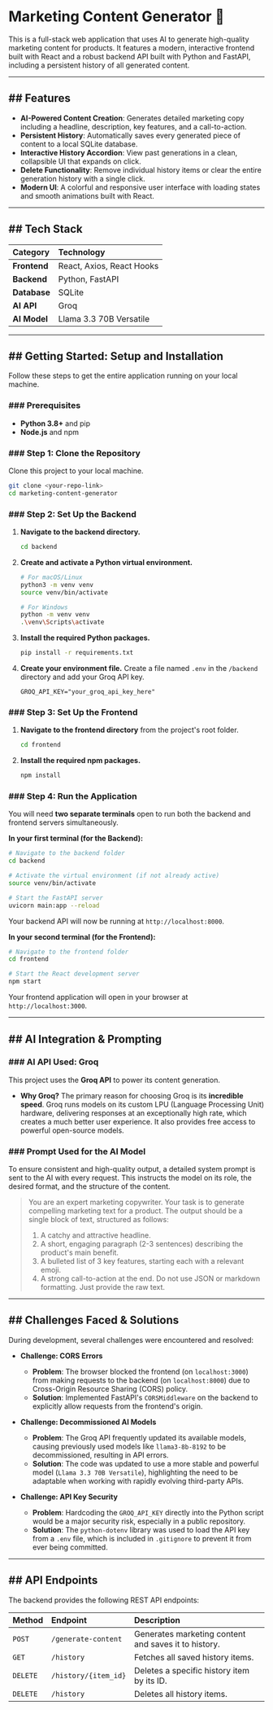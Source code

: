 # Marketing Content Generator 🚀

This is a full-stack web application that uses AI to generate high-quality marketing content for products. It features a modern, interactive frontend built with React and a robust backend API built with Python and FastAPI, including a persistent history of all generated content.



---
## ## Features

* **AI-Powered Content Creation**: Generates detailed marketing copy including a headline, description, key features, and a call-to-action.
* **Persistent History**: Automatically saves every generated piece of content to a local SQLite database.
* **Interactive History Accordion**: View past generations in a clean, collapsible UI that expands on click.
* **Delete Functionality**: Remove individual history items or clear the entire generation history with a single click.
* **Modern UI**: A colorful and responsive user interface with loading states and smooth animations built with React.

---
## ## Tech Stack

| Category      | Technology                                    |
| :------------ | :-------------------------------------------- |
| **Frontend** | React, Axios, React Hooks                     |
| **Backend** | Python, FastAPI                               |
| **Database** | SQLite                                        |
| **AI API** | Groq                                          |
| **AI Model** | Llama 3.3 70B Versatile                       |

---
## ## Getting Started: Setup and Installation

Follow these steps to get the entire application running on your local machine.

### ### Prerequisites

* **Python 3.8+** and pip
* **Node.js** and npm

### ### Step 1: Clone the Repository

Clone this project to your local machine.
```bash
git clone <your-repo-link>
cd marketing-content-generator
```

### ### Step 2: Set Up the Backend

1.  **Navigate to the backend directory.**
    ```bash
    cd backend
    ```

2.  **Create and activate a Python virtual environment.**
    ```bash
    # For macOS/Linux
    python3 -m venv venv
    source venv/bin/activate

    # For Windows
    python -m venv venv
    .\venv\Scripts\activate
    ```

3.  **Install the required Python packages.**
    ```bash
    pip install -r requirements.txt
    ```

4.  **Create your environment file.**
    Create a file named `.env` in the `/backend` directory and add your Groq API key.
    ```
    GROQ_API_KEY="your_groq_api_key_here"
    ```

### ### Step 3: Set Up the Frontend

1.  **Navigate to the frontend directory** from the project's root folder.
    ```bash
    cd frontend
    ```

2.  **Install the required npm packages.**
    ```bash
    npm install
    ```

### ### Step 4: Run the Application

You will need **two separate terminals** open to run both the backend and frontend servers simultaneously.

**In your first terminal (for the Backend):**
```bash
# Navigate to the backend folder
cd backend

# Activate the virtual environment (if not already active)
source venv/bin/activate

# Start the FastAPI server
uvicorn main:app --reload
```
Your backend API will now be running at `http://localhost:8000`.

**In your second terminal (for the Frontend):**
```bash
# Navigate to the frontend folder
cd frontend

# Start the React development server
npm start
```
Your frontend application will open in your browser at `http://localhost:3000`.

---
## ## AI Integration & Prompting

### ### AI API Used: Groq

This project uses the **Groq API** to power its content generation.

* **Why Groq?** The primary reason for choosing Groq is its **incredible speed**. Groq runs models on its custom LPU (Language Processing Unit) hardware, delivering responses at an exceptionally high rate, which creates a much better user experience. It also provides free access to powerful open-source models.

### ### Prompt Used for the AI Model

To ensure consistent and high-quality output, a detailed system prompt is sent to the AI with every request. This instructs the model on its role, the desired format, and the structure of the content.

> You are an expert marketing copywriter. Your task is to generate compelling marketing text for a product.
> The output should be a single block of text, structured as follows:
> 1. A catchy and attractive headline.
> 2. A short, engaging paragraph (2-3 sentences) describing the product's main benefit.
> 3. A bulleted list of 3 key features, starting each with a relevant emoji.
> 4. A strong call-to-action at the end.
> Do not use JSON or markdown formatting. Just provide the raw text.

---
## ## Challenges Faced & Solutions

During development, several challenges were encountered and resolved:

* **Challenge: CORS Errors**
    * **Problem**: The browser blocked the frontend (on `localhost:3000`) from making requests to the backend (on `localhost:8000`) due to Cross-Origin Resource Sharing (CORS) policy.
    * **Solution**: Implemented FastAPI's `CORSMiddleware` on the backend to explicitly allow requests from the frontend's origin.

* **Challenge: Decommissioned AI Models**
    * **Problem**: The Groq API frequently updated its available models, causing previously used models like `llama3-8b-8192` to be decommissioned, resulting in API errors.
    * **Solution**: The code was updated to use a more stable and powerful model (`Llama 3.3 70B Versatile`), highlighting the need to be adaptable when working with rapidly evolving third-party APIs.

* **Challenge: API Key Security**
    * **Problem**: Hardcoding the `GROQ_API_KEY` directly into the Python script would be a major security risk, especially in a public repository.
    * **Solution**: The `python-dotenv` library was used to load the API key from a `.env` file, which is included in `.gitignore` to prevent it from ever being committed.

---
## ## API Endpoints

The backend provides the following REST API endpoints:

| Method   | Endpoint                  | Description                                            |
| :------- | :------------------------ | :----------------------------------------------------- |
| `POST`   | `/generate-content`       | Generates marketing content and saves it to history.   |
| `GET`    | `/history`                | Fetches all saved history items.                       |
| `DELETE` | `/history/{item_id}`      | Deletes a specific history item by its ID.             |
| `DELETE` | `/history`                | Deletes all history items.                             |